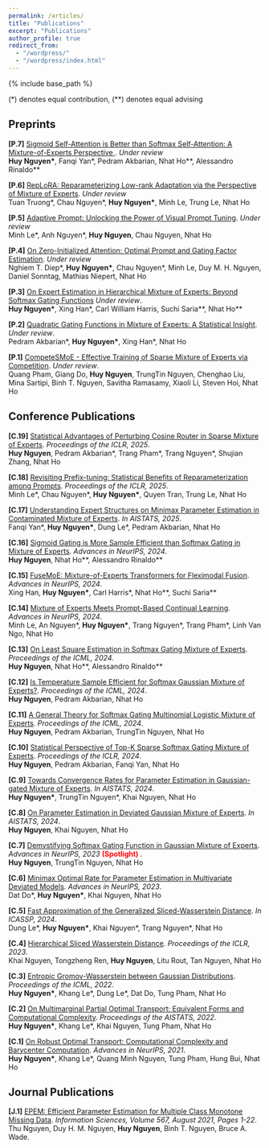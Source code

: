 ```yaml
---
permalink: /articles/
title: "Publications"
excerpt: "Publications"
author_profile: true
redirect_from: 
  - "/wordpress/"
  - "/wordpress/index.html"
---
```


{% include base_path %}

(*) denotes equal contribution, (**) denotes equal advising

## Preprints

**[P.7]** [Sigmoid Self-Attention is Better than Softmax Self-Attention: A Mixture-of-Experts Perspective
](https://www.arxiv.org/abs/2502.00281). *Under review* <br/>
<b>Huy Nguyen\*</b>, Fanqi Yan\*, Pedram Akbarian, Nhat Ho\*\*, Alessandro Rinaldo\*\*

**[P.6]** [RepLoRA: Reparameterizing Low-rank Adaptation via the Perspective of Mixture of Experts](https://arxiv.org/abs/2410.02200). *Under review* <br/>
Tuan Truong\*, Chau Nguyen\*, <b>Huy Nguyen\*</b>, Minh Le, Trung Le, Nhat Ho

**[P.5]** [Adaptive Prompt: Unlocking the Power of Visual Prompt Tuning](https://arxiv.org/abs/2501.18936). *Under review* <br/>
Minh Le\*, Anh Nguyen\*, <b>Huy Nguyen</b>, Chau Nguyen, Nhat Ho

**[P.4]** [On Zero-Initialized Attention: Optimal Prompt and Gating Factor Estimation](https://arxiv.org/abs/2502.03029). *Under review* <br/>
Nghiem T. Diep\*, <b>Huy Nguyen\*</b>, Chau Nguyen\*, Minh Le, Duy M. H. Nguyen, Daniel Sonntag, Mathias Niepert, Nhat Ho

**[P.3]** [On Expert Estimation in Hierarchical Mixture of Experts: Beyond Softmax Gating Functions](https://arxiv.org/pdf/2410.02935) *Under review*. <br/>
<b>Huy Nguyen\*</b>, Xing Han\*, Carl William Harris, Suchi Saria\*\*, Nhat Ho\*\*

**[P.2]** [Quadratic Gating Functions in Mixture of Experts: A Statistical Insight](https://arxiv.org/pdf/2410.11222.pdf). *Under review*. <br/>
Pedram Akbarian\*, <b>Huy Nguyen\*</b>, Xing Han\*, Nhat Ho

**[P.1]** [CompeteSMoE - Effective Training of Sparse Mixture of Experts via Competition](https://arxiv.org/pdf/2402.02526.pdf). *Under review*. <br/>
Quang Pham, Giang Do, <b>Huy Nguyen</b>, TrungTin Nguyen, Chenghao Liu, Mina Sartipi, Binh T. Nguyen, Savitha Ramasamy, Xiaoli Li, Steven Hoi, Nhat Ho

## Conference Publications

**[C.19]** [Statistical Advantages of Perturbing Cosine Router in Sparse Mixture of Experts](https://arxiv.org/pdf/2405.14131.pdf). *Proceedings of the ICLR, 2025*. <br/>
<b>Huy Nguyen</b>, Pedram Akbarian\*, Trang Pham\*, Trang Nguyen\*, Shujian Zhang, Nhat Ho

**[C.18]** [Revisiting Prefix-tuning: Statistical Benefits of Reparameterization among Prompts](https://arxiv.org/pdf/2410.02200). *Proceedings of the ICLR, 2025*. <br/>
Minh Le\*, Chau Nguyen\*, <b>Huy Nguyen\*</b>, Quyen Tran, Trung Le, Nhat Ho

**[C.17]** [Understanding Expert Structures on Minimax Parameter Estimation in Contaminated Mixture of Experts](https://arxiv.org/pdf/2410.12258.pdf). *In AISTATS, 2025*. <br/>
Fanqi Yan\*, <b>Huy Nguyen\*</b>, Dung Le\*, Pedram Akbarian, Nhat Ho

**[C.16]** [Sigmoid Gating is More Sample Efficient than Softmax Gating in Mixture of Experts](https://arxiv.org/pdf/2405.13997.pdf). *Advances in NeurIPS, 2024*. <br/>
<b>Huy Nguyen</b>, Nhat Ho\*\*, Alessandro Rinaldo\*\*

**[C.15]** [FuseMoE: Mixture-of-Experts Transformers for Fleximodal Fusion](https://arxiv.org/pdf/2402.03226.pdf). *Advances in NeurIPS, 2024*. <br/>
Xing Han, <b>Huy Nguyen\*</b>, Carl Harris\*, Nhat Ho\*\*, Suchi Saria\*\*

**[C.14]** [Mixture of Experts Meets Prompt-Based Continual Learning](https://arxiv.org/pdf/2405.14124.pdf). *Advances in NeurIPS, 2024*. <br/>
Minh Le, An Nguyen\*, <b>Huy Nguyen\*</b>, Trang Nguyen\*, Trang Pham\*, Linh Van Ngo, Nhat Ho

**[C.13]** [On Least Square Estimation in Softmax Gating Mixture of Experts](https://arxiv.org/pdf/2402.02952.pdf). *Proceedings of the ICML, 2024*. <br/>
<b>Huy Nguyen</b>, Nhat Ho\*\*, Alessandro Rinaldo\*\*

**[C.12]** [Is Temperature Sample Efficient for Softmax Gaussian Mixture of Experts?](https://arxiv.org/pdf/2401.13875.pdf). *Proceedings of the ICML, 2024*. <br/>
<b>Huy Nguyen</b>, Pedram Akbarian, Nhat Ho

**[C.11]** [A General Theory for Softmax Gating Multinomial Logistic Mixture of Experts](https://arxiv.org/pdf/2310.14188.pdf). *Proceedings of the ICML, 2024*. <br/>
<b>Huy Nguyen</b>, Pedram Akbarian, TrungTin Nguyen, Nhat Ho

**[C.10]** [Statistical Perspective of Top-K Sparse Softmax Gating Mixture of Experts](https://arxiv.org/pdf/2309.13850.pdf). *Proceedings of the ICLR, 2024*. <br/>
<b>Huy Nguyen</b>, Pedram Akbarian, Fanqi Yan, Nhat Ho

**[C.9]** [Towards Convergence Rates for Parameter Estimation in Gaussian-gated Mixture of Experts](https://arxiv.org/pdf/2305.07572.pdf). *In AISTATS, 2024*. <br/>
<b>Huy Nguyen\*</b>, TrungTin Nguyen\*, Khai Nguyen, Nhat Ho

**[C.8]** [On Parameter Estimation in Deviated Gaussian Mixture of Experts](https://arxiv.org/pdf/2402.05220.pdf). *In AISTATS, 2024*. <br/>
<b>Huy Nguyen</b>, Khai Nguyen, Nhat Ho

**[C.7]** [Demystifying Softmax Gating Function in Gaussian Mixture of Experts](https://arxiv.org/pdf/2305.03288.pdf). *Advances in NeurIPS, 2023* <span style="color:red"> **(Spotlight)** </span>. <br/>
<b>Huy Nguyen</b>, TrungTin Nguyen, Nhat Ho

**[C.6]** [Minimax Optimal Rate for Parameter Estimation in Multivariate Deviated Models](https://arxiv.org/pdf/2301.11808.pdf). *Advances in NeurIPS, 2023*. <br/>
Dat Do\*, <b>Huy Nguyen\*</b>, Khai Nguyen, Nhat Ho

**[C.5]** [Fast Approximation of the Generalized Sliced-Wasserstein Distance](https://openreview.net/forum?id=u3JeFO8G8s). *In ICASSP, 2024*. <br/>
Dung Le\*, <b>Huy Nguyen\*</b>, Khai Nguyen\*, Trang Nguyen\*, Nhat Ho

**[C.4]** [Hierarchical Sliced Wasserstein Distance](https://openreview.net/pdf?id=CUOaVn6mYEj). *Proceedings of the ICLR, 2023*. <br/>
Khai Nguyen, Tongzheng Ren, <b>Huy Nguyen</b>, Litu Rout, Tan Nguyen, Nhat Ho

**[C.3]** [Entropic Gromov-Wasserstein between Gaussian Distributions](https://proceedings.mlr.press/v162/le22a.html). *Proceedings of the ICML, 2022*. <br/>
<b>Huy Nguyen\*</b>, Khang Le\*, Dung Le\*, Dat Do, Tung Pham, Nhat Ho

**[C.2]** [On Multimarginal Partial Optimal Transport: Equivalent Forms and Computational Complexity](https://proceedings.mlr.press/v151/le22a.html). *Proceedings of the AISTATS, 2022*. <br/>
<b>Huy Nguyen\*</b>, Khang Le\*, Khai Nguyen, Tung Pham, Nhat Ho

**[C.1]** [On Robust Optimal Transport: Computational Complexity and Barycenter Computation](https://proceedings.neurips.cc/paper/2021/hash/b80ba73857eed2a36dc7640e2310055a-Abstract.html). *Advances in NeurIPS, 2021*. <br/>
<b>Huy Nguyen\*</b>, Khang Le\*, Quang Minh Nguyen, Tung Pham, Hung Bui, Nhat Ho

## Journal Publications

**[J.1]** [EPEM: Efficient Parameter Estimation for Multiple Class Monotone Missing Data](https://www.sciencedirect.com/science/article/abs/pii/S0020025521002346). *Information Sciences, Volume 567, August 2021, Pages 1-22*. <br/>
Thu Nguyen, Duy H. M. Nguyen, <b>Huy Nguyen</b>, Binh T. Nguyen, Bruce A. Wade.


